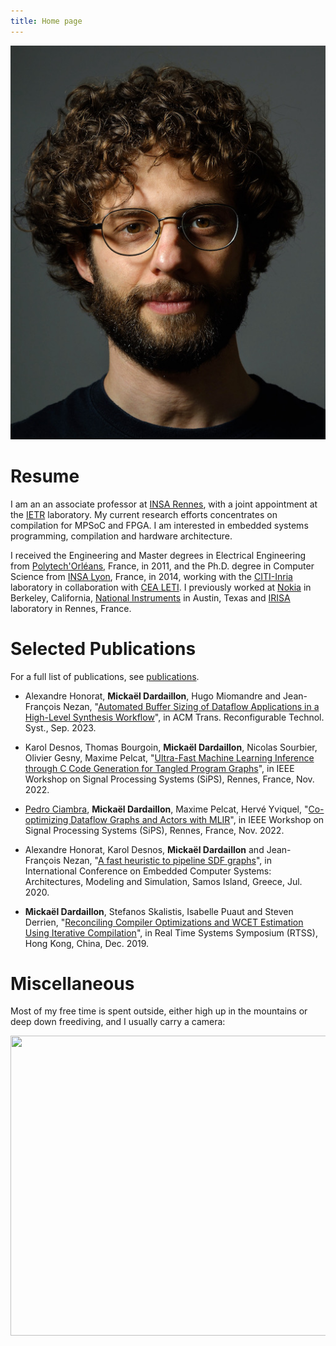 ```yaml
---
title: Home page
---
```


![photo](img/photo.jpg)

# Resume

I am an an associate professor at [INSA Rennes], with a joint appointment at the [IETR] laboratory.
My current research efforts concentrates on compilation for MPSoC and
FPGA.
I am interested in embedded systems programming, compilation and hardware
architecture.

I received the Engineering and Master degrees in Electrical Engineering from
[Polytech'Orléans], France, in 2011,
and the Ph.D.  degree in Computer Science from [INSA Lyon], France, in
2014, working with the [CITI-Inria] laboratory in collaboration with
[CEA LETI].
I previously worked at [Nokia] in Berkeley, California,
[National Instruments] in Austin, Texas
and [IRISA] laboratory in Rennes, France.

[Nokia]: https://www.nokia.com/en_int
[Polytech'Orléans]: http://www.univ-orleans.fr/polytech/
[INSA Lyon]: http://www.insa-lyon.fr/en/
[CITI-Inria]: http://www.citi-lab.fr/en_UK/
[CEA LETI]: http://www-leti.cea.fr/en/
[National Instruments]: https://www.ni.com/
[IRISA]: https://www.irisa.fr/en
[ARGO European project]: http://www.argo-project.eu/
[INSA Rennes]: https://www.insa-rennes.fr/en.html
[IETR]: https://www.ietr.fr/?lang=en

# Selected Publications

For a full list of publications, see [publications](publications).

- Alexandre Honorat, **Mickaël Dardaillon**, Hugo Miomandre and Jean-François Nezan,
"[Automated Buffer Sizing of Dataflow Applications in a High-Level Synthesis Workflow](https://hal.science/hal-04237266)",
in ACM Trans. Reconfigurable Technol. Syst., Sep. 2023.

- Karol Desnos, Thomas Bourgoin, **Mickaël Dardaillon**, Nicolas Sourbier, Olivier Gesny, Maxime Pelcat,
  "[Ultra-Fast Machine Learning Inference through C Code Generation for Tangled Program Graphs](https://hal.archives-ouvertes.fr/hal-03845227/)",
  in IEEE Workshop on Signal Processing Systems (SiPS), Rennes, France, Nov. 2022.

- <u>Pedro Ciambra</u>, **Mickaël Dardaillon**, Maxime Pelcat, Hervé Yviquel,
  "[Co-optimizing Dataflow Graphs and Actors with MLIR](https://hal.archives-ouvertes.fr/hal-03845902)",
  in IEEE Workshop on Signal Processing Systems (SiPS), Rennes, France, Nov. 2022.

- Alexandre Honorat, Karol Desnos, **Mickaël Dardaillon** and Jean-François Nezan,
  "[A fast heuristic to pipeline SDF graphs](https://hal.archives-ouvertes.fr/hal-02993338)",
  in International Conference on Embedded Computer Systems: Architectures, Modeling and Simulation, Samos Island, Greece, Jul. 2020.

- **Mickaël Dardaillon**, Stefanos Skalistis, Isabelle Puaut and Steven Derrien,
  "[Reconciling Compiler Optimizations and WCET Estimation Using Iterative Compilation](https://hal.archives-ouvertes.fr/hal-02286164)",
  in Real Time Systems Symposium (RTSS), Hong Kong, China, Dec. 2019.

# Miscellaneous

Most of my free time is spent outside, either high up in the mountains
or deep down freediving, and I usually carry a camera:

<a data-flickr-embed="true" href="https://www.flickr.com/photos/136158769@N04" title=""><img src="https://live.staticflickr.com/65535/50953630796_ace248079d_z.jpg" width="640" height="480" alt=""></a><script async src="//embedr.flickr.com/assets/client-code.js" charset="utf-8"></script>

